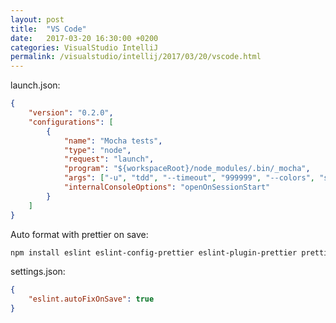 ```yaml
---
layout: post
title:  "VS Code"
date:   2017-03-20 16:30:00 +0200
categories: VisualStudio IntelliJ
permalink: /visualstudio/intellij/2017/03/20/vscode.html
---
```


launch.json:

``` json
{
    "version": "0.2.0",
    "configurations": [
        {
            "name": "Mocha tests",
            "type": "node",
            "request": "launch",
            "program": "${workspaceRoot}/node_modules/.bin/_mocha",
            "args": ["-u", "tdd", "--timeout", "999999", "--colors", "src/**/*.test.js", "bin/*.test.js"],
            "internalConsoleOptions": "openOnSessionStart"
        }
    ]
}
```

Auto format with prettier on save:

``` bash
npm install eslint eslint-config-prettier eslint-plugin-prettier prettier
```

settings.json:

``` json
{
    "eslint.autoFixOnSave": true
}
```
